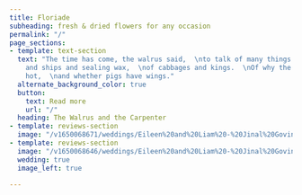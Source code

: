 ```yaml
---
title: Floriade
subheading: fresh & dried flowers for any occasion
permalink: "/"
page_sections:
- template: text-section
  text: "The time has come, the walrus said,  \nto talk of many things.  \nOf shoes
    and ships and sealing wax,  \nof cabbages and kings.  \nOf why the sea is boiling
    hot,  \nand whether pigs have wings."
  alternate_background_color: true
  button:
    text: Read more
    url: "/"
  heading: The Walrus and the Carpenter
- template: reviews-section
  image: "/v1650068671/weddings/Eileen%20and%20Liam%20-%20Jinal%20Govind%20Photography/a1mkzuuymrhphw0vvshr.jpg"
- template: reviews-section
  image: "/v1650068646/weddings/Eileen%20and%20Liam%20-%20Jinal%20Govind%20Photography/qt3rycdpdlwjitofgebo.jpg"
  wedding: true
  image_left: true

---
```

